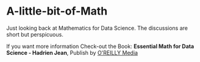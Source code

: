 # A-little-bit-of-Math
Just looking back at Mathematics for Data Science. 
The discussions are short but perspicuous.

If you want more information Check-out the Book: **Essential Math for Data Science - Hadrien Jean**, Publish by [O'REILLY Media](https://www.oreilly.com/)

